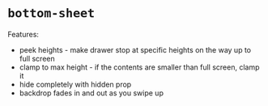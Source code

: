 # `bottom-sheet`

Features:

- peek heights - make drawer stop at specific heights on the way up to full screen
- clamp to max height - if the contents are smaller than full screen, clamp it
- hide completely with hidden prop
- backdrop fades in and out as you swipe up
